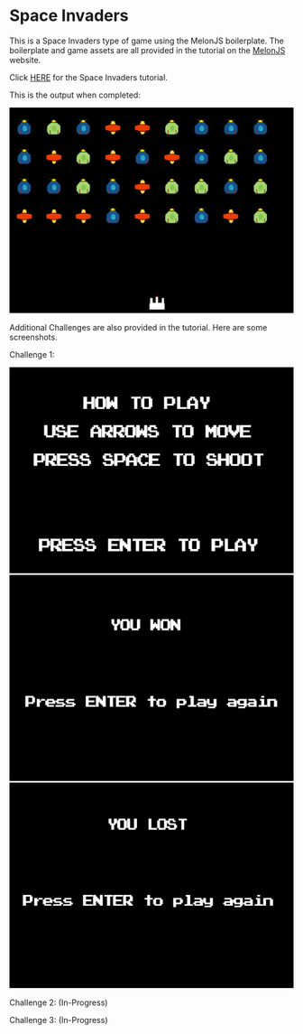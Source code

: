 # Space Invaders

This is a Space Invaders type of game using the MelonJS boilerplate. The boilerplate and game assets are all provided in the tutorial on the [MelonJS](http://melonjs.org/) website.

Click [HERE](http://melonjs.github.io/tutorial-space-invaders/) for the Space Invaders tutorial.

This is the output when completed:

![Game-Screen](data/screenshots/screenshot1.png)

Additional Challenges are also provided in the tutorial.
Here are some screenshots.

Challenge 1:

![Menu-Screen](data/screenshots/menuscreen.png)
![Win-Screen](data/screenshots/winscreen.png)
![Loss-Screen](data/screenshots/lossscreen.png)

Challenge 2: (In-Progress)

Challenge 3: (In-Progress)
